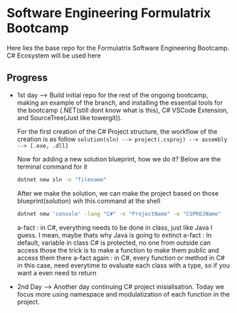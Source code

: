 # Software Engineering Formulatrix Bootcamp
Here lies the base repo for the Formulatrix Software Engineering Bootcamp. C# Ecosystem will be used here

## Progress
* 1st day --> Build initial repo for the rest of the ongoing bootcamp, making an example of the branch, and installing the essential tools for the bootcamp (.NET(still dont know what is this), C# VSCode Extension, and SourceTree(Just like towergit)). 

    For the first creation of the C# Project structure, the workflow of the creation is as follow
    `solution(sln) --> project(.csproj) --> assembly --> [.exe, .dll]`

    Now for adding a new solution blueprint, how we do it? Below are the terminal command for it
    ```sh
    dotnet new sln -n "filename"
    ```
    After we make the solution, we can make the project based on those blueprint(solution) wih this command at the shell
    ```sh
    dotnet new 'console' -lang "C#" -n "ProjectName" -o "CSPROJName"
    ```

    a-fact : in C#, everything needs to be done in class, just like Java I guess. I mean, maybe thats why Java is going to extinct
    a-fact : In default, variable in class C# is protected, no one from outside can access those the trick is to make a function to make them public and access them there
    a-fact again : in C#, every function or method in C# in this case, need everytime to evaluate each class with a type, so if you want a even need to return 

* 2nd Day --> Another day continuing C# project inisialisation. Today we focus more using namespace and modulatization of each function in the project. 
